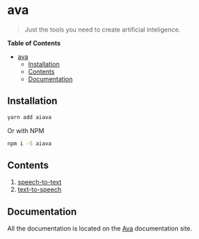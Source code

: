 # ava

> Just the tools you need to create artificial inteligence.

**Table of Contents**
- [ava](#ava)
	- [Installation](#installation)
	- [Contents](#contents)
	- [Documentation](#documentation)

## Installation

```sh
yarn add aiava
```

Or with NPM

```sh
npm i -S aiava
```

## Contents

1. [speech-to-text](https://github.com/aiava/speech-to-text)
2. [text-to-speech](https://github.com/aiava/text-to-speech)

## Documentation

All the documentation is located on the [Ava](https://aiava.github.io/) documentation site.
